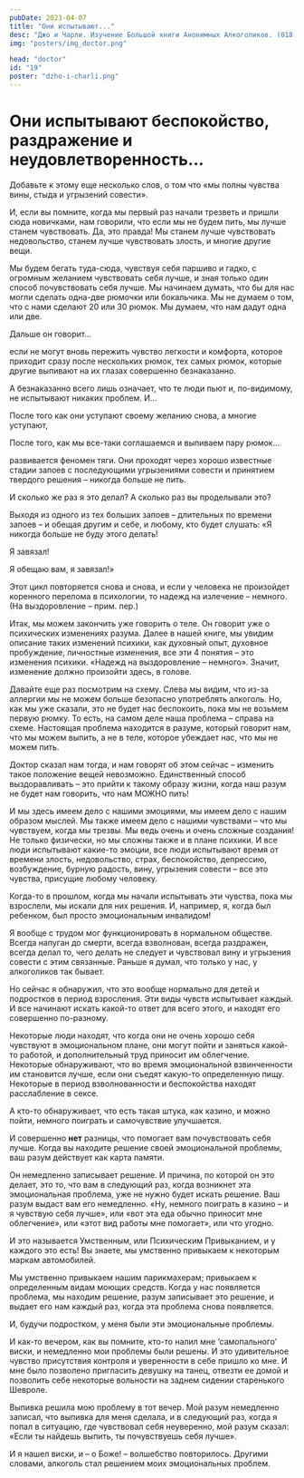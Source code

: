 ```yaml
---
pubDate: 2023-04-07
title: "Они испытывают..."
desc: "Джо и Чарли. Изучение Большой книги Анонимных Алкоголиков. (018)"
img: "posters/img_doctor.png"

head: "doctor"
id: "19"
poster: "dzho-i-charli.png"
---
```


# Они испытывают беспокойство, раздражение и неудовлетворенность...

Добавьте к этому еще несколько слов, о том что «мы полны чувства вины, стыда и угрызений совести».

И, если вы помните, когда мы первый раз начали трезветь и пришли сюда новичками, нам говорили, что если мы не будем пить, мы лучше станем чувствовать. Да, это правда! Мы станем лучше чувствовать недовольство, станем лучше чувствовать злость, и многие другие вещи.

Мы будем бегать туда-сюда, чувствуя себя паршиво и гадко, с огромным желанием чувствовать себя лучше, и зная только один способ почувствовать себя лучше. Мы начинаем думать, что бы для нас могли сделать одна-две рюмочки или бокальчика. Мы не думаем о том, что с нами сделают 20 или 30 рюмок. Мы думаем, что нам дадут одна или две.

Дальше он говорит…

если не могут вновь пережить чувство легкости и комфорта, которое приходит сразу после нескольких рюмок, тех самых рюмок, которые другие выпивают на их глазах совершенно безнаказанно.

А безнаказанно всего лишь означает, что те люди пьют и, по-видимому, не испытывают никаких проблем. И…

После того как они уступают своему желанию снова, а многие уступают,

После того, как мы все-таки соглашаемся и выпиваем пару рюмок…

развивается феномен тяги. Они проходят через хорошо известные стадии запоев с последующими угрызениями совести и принятием твердого решения – никогда больше не пить.

И сколько же раз я это делал? А сколько раз вы проделывали это?

Выходя из одного из тех больших запоев – длительных по времени запоев – и обещая другим и себе, и любому, кто будет слушать: «Я никогда больше не буду этого делать!

Я завязал!

Я обещаю вам, я завязал!»

Этот цикл повторяется снова и снова, и если у человека не произойдет коренного перелома в психологии, то надежд на излечение – немного. (На выздоровление – прим. пер.)

Итак, мы можем закончить уже говорить о теле. Он говорит уже о психических изменениях разума. Далее в нашей книге, мы увидим описание таких изменений психики, как духовный опыт, духовное пробуждение, личностные изменения, все эти 4 понятия – это изменения психики. «Надежд на выздоровление – немного». Значит, изменение должно произойти здесь, в голове.

Давайте еще раз посмотрим на схему. Слева мы видим, что из-за аллергии мы не можем больше безопасно употреблять алкоголь. Но, как мы уже сказали, это не будет нас беспокоить, пока мы не возьмем первую рюмку. То есть, на самом деле наша проблема – справа на схеме. Настоящая проблема находится в разуме, который говорит нам, что мы можем выпить, а не в теле, которое убеждает нас, что мы не можем пить.

Доктор сказал нам тогда, и нам говорят об этом сейчас – изменить такое положение вещей невозможно. Единственный способ выздоравливать – это прийти к такому образу жизни, когда наш разум не будет нам говорить, что нам МОЖНО пить!

И мы здесь имеем дело с нашими эмоциями, мы имеем дело с нашим образом мыслей. Мы также имеем дело с нашими чувствами – что мы чувствуем, когда мы трезвы. Мы ведь очень и очень сложные создания! Не только физически, но мы сложны также и в плане психики. И все люди испытывают какие-то эмоции, все люди испытывают время от времени злость, недовольство, страх, беспокойство, депрессию, возбуждение, бурную радость, вину, угрызения совести – все это чувства, присущие любому человеку.

Когда-то в прошлом, когда мы начали испытывать эти чувства, пока мы взрослели, мы искали для них решения. И, например, я, когда был ребенком, был просто эмоциональным инвалидом!

Я вообще с трудом мог функционировать в нормальном обществе. Всегда напуган до смерти, всегда взволнован, всегда раздражен, всегда делал то, чего делать не следует и чувствовал вину и угрызения совести с этим связанные. Раньше я думал, что только у нас, у алкоголиков так бывает.

Но сейчас я обнаружил, что это вообще нормально для детей и подростков в период взросления. Эти виды чувств испытывает каждый. И все начинают искать какой-то ответ для всего этого, и находят его совершенно по-разному.

Некоторые люди находят, что когда они не очень хорошо себя чувствуют в эмоциональном плане, они могут пойти и заняться какой-то работой, и дополнительный труд приносит им облегчение. Некоторые обнаруживают, что во время эмоциональной взвинченности им становится лучше, если они съедят какую-то определенную пищу. Некоторые в период взволнованности и беспокойства находят расслабление в сексе.

А кто-то обнаруживает, что есть такая штука, как казино, и можно пойти, немного поиграть и самочувствие улучшается.

И совершенно **нет** разницы, что помогает вам почувствовать себя лучше. Когда вы находите решение своей эмоциональной проблемы, ваш разум действует как карта памяти.

Он немедленно записывает решение. И причина, по которой он это делает, это то, что вам в следующий раз, когда возникнет эта эмоциональная проблема, уже не нужно будет искать решение. Ваш разум выдаст вам его немедленно. «Ну, немного поиграть в казино – и я чувствую себя лучше», или «вот эта еда обычно приносит мне облегчение», или «этот вид работы мне помогает», или что угодно.

И это называется Умственным, или Психическим Привыканием, и у каждого это есть! Вы знаете, мы умственно привыкаем к некоторым маркам автомобилей.

Мы умственно привыкаем нашим парикмахерам; привыкаем к определенным видам моющих средств. Когда у нас появляется проблема, мы находим решение, разум записывает это решение, и выдает его нам каждый раз, когда эта проблема снова появляется.

И, будучи подростком, у меня были эти эмоциональные проблемы.

И как-то вечером, как вы помните, кто-то налил мне ‘самопального’ виски, и немедленно мои проблемы были решены. И это удивительное чувство присутствия контроля и уверенности в себе пришло ко мне. И мне было позволено пригласить девушку на танец, отвезти ее домой и позволить себе некоторые вольности на заднем сидении старенького Шевроле.

Выпивка решила мою проблему в тот вечер. Мой разум немедленно записал, что выпивка для меня сделала, и в следующий раз, когда я попал в ситуацию, где чувствовал себя неуверенно, мой разум сказал: «Если ты найдешь выпить, ты почувствуешь себя лучше».

И я нашел виски, и – о Боже! – волшебство повторилось. Другими словами, алкоголь стал решением моих эмоциональных проблем.
